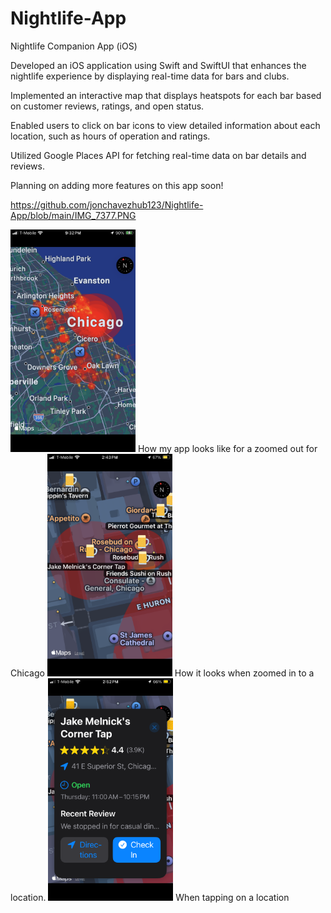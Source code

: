 # Nightlife-App
Nightlife Companion App (iOS)

Developed an iOS application using Swift and SwiftUI that enhances the nightlife experience by displaying real-time data for bars and clubs.

Implemented an interactive map that displays heatspots for each bar based on customer reviews, ratings, and open status.

Enabled users to click on bar icons to view detailed information about each location, such as hours of operation and ratings.

Utilized Google Places API for fetching real-time data on bar details and reviews.

Planning on adding more features on this app soon!

https://github.com/jonchavezhub123/Nightlife-App/blob/main/IMG_7377.PNG

<img src="https://github.com/jonchavezhub123/Nightlife-App/blob/main/IMG_7377.PNG" alt="How my app looks like for a zoomed out for Chicago" width="200"/>
How my app looks like for a zoomed out for Chicago

<img src="https://github.com/jonchavezhub123/Nightlife-App/blob/main/IMG_7386.PNG" alt="Zoomed in" width="200"/>
How it looks when zoomed in to a location. 

<img src="https://github.com/jonchavezhub123/Nightlife-App/blob/main/IMG_7387.PNG" alt="Zoomed in" width="200"/>
When tapping on a location


